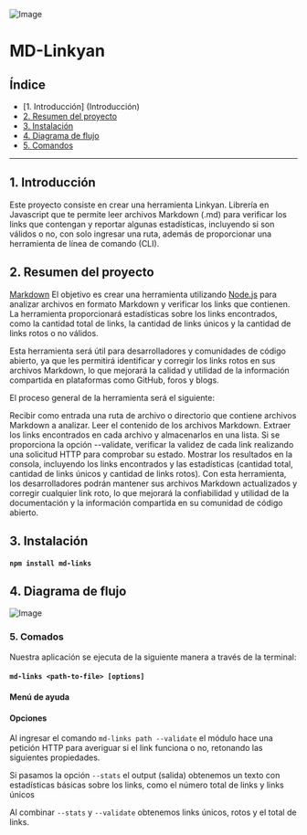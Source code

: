 ![Image](https://user-images.githubusercontent.com/129693341/250697163-be9c92fd-7dc7-4d07-8520-e0e71d4159aa.png)

# MD-Linkyan

## Índice

* [1. Introducción] (Introducción)
* [2. Resumen del proyecto](#2-resumen-del-proyecto)
* [3. Instalación](#3-instalacion)
* [4. Diagrama de flujo](#4-diagrama-de-flujo)
* [5. Comandos](#5-comandos)

***
## 1. Introducción
Este proyecto consiste en crear una herramienta Linkyan. Librería en Javascript que te permite leer archivos Markdown (.md) para verificar los links que contengan y reportar algunas estadísticas, incluyendo si son válidos o no, con solo ingresar una ruta, además de proporcionar una herramienta de línea de comando (CLI).

## 2. Resumen del proyecto
[Markdown](https://es.wikipedia.org/wiki/Markdown) El objetivo es crear una herramienta utilizando [Node.js](https://nodejs.org/) para analizar archivos en formato Markdown y verificar los links que contienen. La herramienta proporcionará estadísticas sobre los links encontrados, como la cantidad total de links, la cantidad de links únicos y la cantidad de links rotos o no válidos.

Esta herramienta será útil para desarrolladores y comunidades de código abierto, ya que les permitirá identificar y corregir los links rotos en sus archivos Markdown, lo que mejorará la calidad y utilidad de la información compartida en plataformas como GitHub, foros y blogs.

El proceso general de la herramienta será el siguiente:

Recibir como entrada una ruta de archivo o directorio que contiene archivos Markdown a analizar.
Leer el contenido de los archivos Markdown.
Extraer los links encontrados en cada archivo y almacenarlos en una lista.
Si se proporciona la opción --validate, verificar la validez de cada link realizando una solicitud HTTP para comprobar su estado.
Mostrar los resultados en la consola, incluyendo los links encontrados y las estadísticas (cantidad total, cantidad de links únicos y cantidad de links rotos).
Con esta herramienta, los desarrolladores podrán mantener sus archivos Markdown actualizados y corregir cualquier link roto, lo que mejorará la confiabilidad y utilidad de la documentación y la información compartida en su comunidad de código abierto.

## 3. Instalación
#### `npm install md-links`

## 4. Diagrama de flujo

![Image](https://user-images.githubusercontent.com/129693341/254017149-42480e97-47c0-490d-8abe-51dca22ef639.png)


### 5. Comados

Nuestra aplicación se ejecuta de la siguiente manera a través de la terminal:

#### `md-links <path-to-file> [options]`

#### Menú de ayuda



#### Opciones



Al ingresar el comando `md-links path --validate` el módulo hace una petición HTTP para averiguar si el link funciona o no, retonando las siguientes propiedades.



Si pasamos la opción `--stats` el output (salida) obtenemos un texto con estadísticas básicas sobre los links, como el número total de links y links únicos



Al combinar `--stats` y `--validate` obtenemos links únicos, rotos y el total de links.





